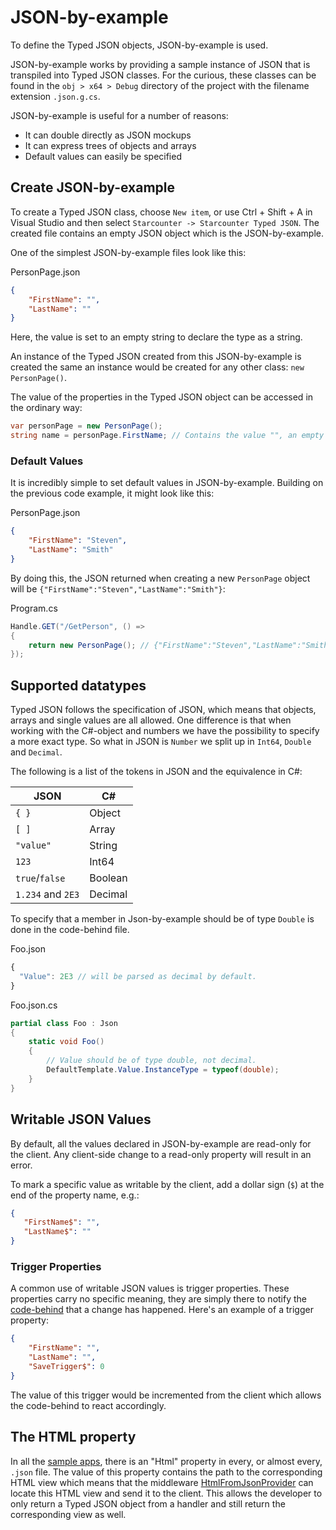 # JSON-by-example

To define the Typed JSON objects, JSON-by-example is used. 

JSON-by-example works by providing a sample instance of JSON that is transpiled into Typed JSON classes. For the curious, these classes can be found in the `obj > x64 > Debug` directory of the project with the filename extension `.json.g.cs`.

JSON-by-example is useful for a number of reasons:

* It can double directly as JSON mockups
* It can express trees of objects and arrays
* Default values can easily be specified

## Create JSON-by-example

To create a Typed JSON class, choose `New item`, or use <key>Ctrl + Shift + A</key> in Visual Studio and then select `Starcounter -> Starcounter Typed JSON`. The created file contains an empty JSON object which is the JSON-by-example. 

One of the simplest JSON-by-example files look like this:

<div class="code-name">PersonPage.json</div>

```json
{
    "FirstName": "",
    "LastName": ""
}
```

Here, the value is set to an empty string to declare the type as a string.

An instance of the Typed JSON created from this JSON-by-example is created the same an instance would be created for any other class: `new PersonPage()`.

The value of the properties in the Typed JSON object can be accessed in the ordinary way:

```cs
var personPage = new PersonPage();
string name = personPage.FirstName; // Contains the value "", an empty string
```

### Default Values

It is incredibly simple to set default values in JSON-by-example. Building on the previous code example, it might look like this:

<div class="code-name">PersonPage.json</div>

```json 
{
    "FirstName": "Steven", 
    "LastName": "Smith"
}
```

By doing this, the JSON returned when creating a new `PersonPage` object will be `{"FirstName":"Steven","LastName":"Smith"}`:

<div class="code-name">Program.cs</div>

```cs
Handle.GET("/GetPerson", () =>
{
    return new PersonPage(); // {"FirstName":"Steven","LastName":"Smith"}
});
```

## Supported datatypes

Typed JSON follows the specification of JSON, which means that objects, arrays and single values are all allowed. One difference is that when working with the C#-object and numbers we have the possibility to specify a more exact type. So what in JSON is `Number` we split up in `Int64`, `Double` and `Decimal`.

The following is a list of the tokens in JSON and the equivalence in C#:

| JSON | C# |
|----------------|---------|
| `{ }` | Object |
| `[ ]` | Array |
| `"value"` | String |
| `123` | Int64 |
| `true`/`false` | Boolean |
| `1.234` and `2E3` | Decimal |

To specify that a member in Json-by-example should be of type `Double` is done in the code-behind file.

<div class="code-name">Foo.json</div>

```js
{
  "Value": 2E3 // will be parsed as decimal by default.
}
```

<div class="code-name">Foo.json.cs</div>

```cs
partial class Foo : Json
{
    static void Foo()
    {
    	// Value should be of type double, not decimal.
        DefaultTemplate.Value.InstanceType = typeof(double);
    }
}
```

## Writable JSON Values

By default, all the values declared in JSON-by-example are read-only for the client. Any client-side change to a read-only property will result in an error.

To mark a specific value as writable by the client, add a dollar sign (`$`) at the end of the property name, e.g.:

```json
{
   "FirstName$": "",
   "LastName$": ""
}
```

### Trigger Properties

A common use of writable JSON values is trigger properties. These properties carry no specific meaning, they are simply there to notify the [code-behind](/guides/typed-json/code-behind/) that a change has happened. Here's an example of a trigger property:

```json
{
    "FirstName": "",
    "LastName": "",
    "SaveTrigger$": 0
}
```

The value of this trigger would be incremented from the client which allows the code-behind to react accordingly.

## The HTML property

In all the [sample apps](https://github.com/StarcounterApps/), there is an "Html" property in every, or almost every, `.json` file. The value of this property contains the path to the corresponding HTML view which means that the middleware [HtmlFromJsonProvider](/guides/network/middleware/#htmlfromjsonprovider) can locate this HTML view and send it to the client. This allows the developer to only return a Typed JSON object from a handler and still return the corresponding view as well. 